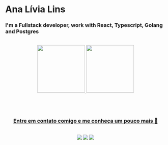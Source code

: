 # Ana Lívia Lins

<h3 align="left"><b>I'm a Fullstack developer, work with React, Typescript, Golang and Postgres<b></h3><br>

<div align="center">
  <a href="https://github.com/analivialins">
  <img height="150em" src="https://github-readme-stats.vercel.app/api?username=analivialins&show_icons=true&theme=aura_dark&include_all_commits=true&count_private=true"/>
     <img height="150em" src="https://github-readme-stats.vercel.app/api/top-langs/?username=analivialins&layout=compact&langs_count=7&theme=aura_dark"/>
</div>
  
  ##     

          
  
</div><br>
   
  ##

<h3 align="center"><b>Entre em contato comigo e me conheça um pouco mais 💭<b></h3><br>
  
<div align="center"> 
  <a href="https://instagram.com/analivia.lins" target="https://instagram.com/analivia.lins"><img src="https://img.shields.io/badge/-Instagram-%23E4405F?style=for-the-badge&logo=instagram&logoColor=white" target="_blank"></a>
  <a href = "mailto:livialins.contato@gmail.com"><img src="https://img.shields.io/badge/-Gmail-%23333?style=for-the-badge&logo=gmail&logoColor=white" target="mailto:livialins.contato@gmail.com"></a>
  <a href="https://www.linkedin.com/in/analivialins" target="https://www.linkedin.com/in/analivialins"><img src="https://img.shields.io/badge/-LinkedIn-%230077B5?style=for-the-badge&logo=linkedin&logoColor=white" target="_blank"></a> 
</div><br>

